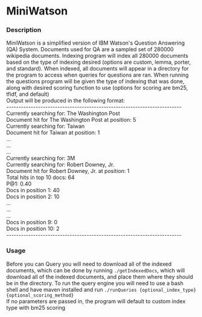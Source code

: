 # MiniWatson

### Description
MiniWatson is a simplified version of IBM Watson's Question Answering (QA) System. Documents used for QA are a sampled set of 280000 wikipedia documents. Indexing program will index all 280000 documents based on the type of indexing desired (options are custom, lemma, porter, and standard). When indexed, all documents will appear in a directory for the program to access when queries for questions are ran. When running the questions program will be given the type of indexing that was done, along with desired scoring function to use (options for scoring are bm25, tfidf, and default)  
Output will be produced in the following format:  
*------------------------------------------------------------------------*  
Currently searching for: The Washington Post  
Document hit for The Washington Post at position: 5  
Currently searching for: Taiwan  
Document hit for Taiwan at position: 1   
...  
...  
...  
Currently searching for: 3M  
Currently searching for: Robert Downey, Jr.  
Document hit for Robert Downey, Jr. at position: 1  
Total hits in top 10 docs: 64  
P@1: 0.40  
Docs in position 1: 40  
Docs in position 2: 10  
...  
...  
...  
Docs in position 9: 0  
Docs in position 10: 2  
*------------------------------------------------------------------------*  
### Usage
Before you can Query you will need to download all of the indexed documents, which can be done by running `./getIndexedDocs`, which will download all of the indexed documents, and place them where they should be in the directory.
To run the query engine you will need to use a bash shell and have maven installed and run `./runQueries {optional_index_type} {optional_scoring_method}`  
If no parameters are passed in, the program will default to custom index type with bm25 scoring  
